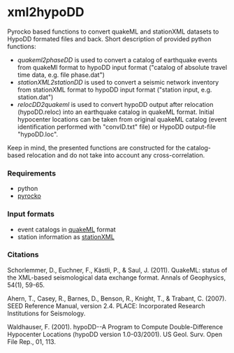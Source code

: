 # xml2hypoDD
Pyrocko based functions to convert quakeML and stationXML datasets to HypoDD formated files and back.
Short description of provided python functions: 
* *quakeml2phaseDD* is used to convert a catalog of earthquake events from quakeMl format to hypoDD input format ("catalog of absolute travel time data, e.g. file phase.dat")
* *stationXML2stationDD* is used to convert a seismic network inventory from stationXML format to hypoDD input format ("station input, e.g. station.dat")
* *relocDD2quakeml* is used to convert hypoDD output after relocation (hypoDD.reloc) into an earthquake catalog in quakeML format. Initial hypocenter locations can be taken from original quakeML catalog (event identification performed with "convID.txt" file) or HypoDD output-file "hypoDD.loc".

Keep in mind, the presented functions are constructed for the catalog-based relocation and do not take into account any cross-correlation.


### Requirements
* python
* [pyrocko](https://pyrocko.org/)

### Input formats
* event catalogs in [quakeML](https://quake.ethz.ch/quakeml/) format
* station information as [stationXML](https://www.fdsn.org/xml/station/)

### Citations

Schorlemmer, D., Euchner, F., Kästli, P., & Saul, J. (2011). QuakeML: status of the XML-based seismological data exchange format. Annals of Geophysics, 54(1), 59-65.

Ahern, T., Casey, R., Barnes, D., Benson, R., Knight, T., & Trabant, C. (2007). SEED Reference Manual, version 2.4. PLACE: Incorporated Research Institutions for Seismology.

Waldhauser, F. (2001). hypoDD--A Program to Compute Double-Difference Hypocenter Locations (hypoDD version 1.0-03/2001). US Geol. Surv. Open File Rep., 01, 113.
